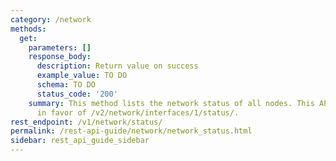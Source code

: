 ```yaml
---
category: /network
methods:
  get:
    parameters: []
    response_body:
      description: Return value on success
      example_value: TO DO
      schema: TO DO
      status_code: '200'
    summary: This method lists the network status of all nodes. This API is deprecated
      in favor of /v2/network/interfaces/1/status/.
rest_endpoint: /v1/network/status/
permalink: /rest-api-guide/network/network_status.html
sidebar: rest_api_guide_sidebar
---
```

